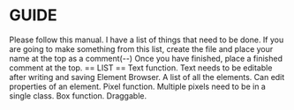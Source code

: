 GUIDE
=====

Please follow this manual.
I have a list of things that need to be done.
If you are going to make something from this list, create the file and place your name at the top as a comment(--)
Once you have finished, place a finished comment at the top.
== LIST ==
Text function. Text needs to be editable after writing and saving
Element Browser. A list of all the elements. Can edit properties of an element.
Pixel function. Multiple pixels need to be in a single class.
Box function. Draggable.
